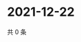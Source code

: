 # 2021-12-22

共 0 条

<!-- BEGIN WEIBO -->
<!-- 最后更新时间 Wed Dec 22 2021 11:10:23 GMT+0800 (China Standard Time) -->

<!-- END WEIBO -->
